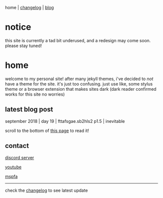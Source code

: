 home | [changelog](https://rustyjs.github.io/changelog) | [blog](https://rustyjs.github.io/blog)

# notice
this site is currently a tad bit underused, and a redesign may come soon. please stay tuned!

# home
welcome to my personal site! after many jekyll themes, i've decided to *not* have a theme for the site. it's just too confusing. just use like, some stylus theme or a browser extension that makes sites dark (dark reader confirmed works for this site no worries)

## latest blog post
september 2018 | day 19 | fttafsgae.sb2hls2 p1.5 | inevitable

scroll to the bottom of [this page](https://rustyjs.github.io/archive/2018/09) to read it!

## contact
[discord server](http://discord.gg/EUdN3Xu)

[youtube](https://www.youtube.com/channel/UCsIo5NUwh_LsvnfE7OwKCmg)

[mspfa](https://mspfa.com/user/?u=108446977384964925514)

___

check the [changelog](https://rustyjs.github.io/changelog) to see latest update
